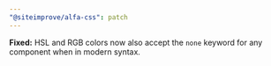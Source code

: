 ```yaml
---
"@siteimprove/alfa-css": patch
---
```


**Fixed:** HSL and RGB colors now also accept the `none` keyword for any component when in modern syntax.

